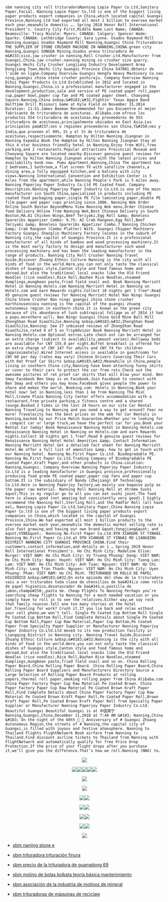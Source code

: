 
```
sbm nanning city roll trituradoraNanning Lopie Paper Co.Ltd,Sanitary Paper,Facial. Nanning Lopie Paper Co,ltd is one of the biggest living paper products export companies in China,which located capital Guangxi Province,Nanning Ltd had exported all most 1 billion to oversea market each year,meanwhile domestic …. Spring 2018 Honor Roll International President's. Country City First,Middle Name Last Name; CANADA: Beamsville: Tracy Nicole: Myers: CANADA: Calgary: Spencer Wade: Sparks: CANADA: Lethbridge County: Sara Lynne. Usados Raymond Mill Nanning,Guangxi Usados Raymond Mill Nanning,Guangxi China Trituradoras THE SUPPLIER OF STONE CRUSHER MACHINE IN NANNING,CHINA.green city Nanning,Guangxi SONGDA Mining.Usados arena trituradora de m&#233;xico.jaw crusher in nanning.Roll Crusher.Ltd.Manufacturer from Guangxi,China.jaw crusher.nanning mining co crusher size quarry. Guangxi Hechi City Crusher Longjiang Industry Development Area Dongjiang Town,Hechi City Guangxi Province China 547001.Obtenir de l'aide en ligne.Company Overview Guangxi Hongfa Heavy Machinery Co.nan ning,guangxi china stone crusher pochiraju. Company Overview Nanning Dihui Paper Products Co.Ltd.Established in 2012 and located in Nanning,Guangxi,China.is a professional manufacturer engaged in the development,production,sale and service of PE coated paper roll,paper cup,paper bowl,paper cup fan and PE coated paper sheet. Chaoyang Square.Nanning,China &nbsp;&#0183;&#32;Fightin' Texas Aggie Band Halftime Drill Missouri Game at Kyle Field on November 15,2014 Duration: 11:51.James Beaman Recommended for you Encuentre el mejor fabricante de trituradora de aceitunas. Alibaba.com ofrece los productos 554 trituradora de aceitunas.Hay proveedores de 553 trituradora de aceitunas,principalmente ubicados en East Asia.Los principales pa&#237;ses o regiones proveedores son China,T&#250;nez y India,que proveen el 99%，1% y el 1% de trituradora de aceitunas,respectivamente. Hampton by Hilton Nanning Jiangnan in Nanning Expedia Book the Hampton by Hilton Nanning Jiangnan Stay at this 4 star business friendly hotel in Nanning.Enjoy free WiFi,free parking,and 2 restaurants.Popular attractions Provincial Museum and Chaoyang Square are located nearby.Discover genuine guest reviews for Hampton by Hilton Nanning Jiangnan along with the latest prices and availability book now. Pumu Apartment,Nanning,China The apartment has 2 bedrooms,1 bathroom,a flat screen TV with satellite channels,a dining area,a fully equipped kitchen,and a balcony with city views.Nanning International Convention and Exhibition Center is 5 miles from the apartment,while Nanning People's Park is 5 miles away. Nanning Paperjoy Paper Industry Co.Ltd PE Coated Food. Company Description.Nanning Paperjoy Paper Industry Co.Ltd.is one of the main manufacturer sin South China,specialized in products including PE coated food packaging paper,single PE film laminating paper,double PE film paper and paper cups printing since 2006. Nanning Wok Order Online South Boston BeyondMenu View Nanning Wok menu,Order Chinese food Delivery Online from Nanning Wok,Best Chinese Delivery in South Boston,MA.A1 Chicken Wings,Beef Teriyaki,Egg Roll &amp; Boneless Spareribs Appetizer Combo: 9.75: A2 Crab Rangoon,Egg Roll,Beef Teriyaki &amp; Boneless Spareribs Appetizer Combo.7 Nanning Chicken &amp; Crab Rangoon (Combo Platter) With. Guangxi Chipper Machinery Factory Guangxi Shanglin Machinery Factory locates in the suburb of Nanning city,the capital of Guangxi Province.It is a professional manufacturer of all kinds of bamboo and wood processing machinery.It is the most early factory to design and manufacturer such wood processing machinery and has been the leading manufacturer in the range of products. Nanning City Roll Crusher Nanning Travel Guide,Discover Zhuang Ethnic Culture Nanning is the city with all kinds of food in the world.Here,you can not only taste the classical dishes of Guangxi style,Canton style and food famous home and abroad,but also the traditional local snacks like the Old Friend Noodles (rice noodles),Rice Roll,Bazhen Rice Noodles,steamed dumplings,mungbean paste,fried field snail and. Book Nanning Marriott Hotel in Nanning Hotels.com Nanning Marriott Hotel in Nanning on Hotels.com and earn Rewards nights.Collect 10 nights get 1 free*.Read 85 genuine guest reviews for Nanning Marriott Hotel Nan Ningc Guangxi China Stone Crusher Nan ningc guangxi china stone crusher marthinusencoza nanning is the capital of the guangxi zhuang autonomous region in southern china it is known as the green city because of its abundance of lush subtropical foliage as of 2014 it had a popu.morethere will; Nan Ningc Guangxi China Gold Mine Ball Mill ZhongShan Road XiaoChiJie,Nanning &nbsp;&#0183;&#32;ZhongShan Road XiaoChiJie,Nanning: See 27 unbiased reviews of ZhongShan Road XiaoChiJie,rated 4 of 5 on TripAdvisor Book Nanning Marriott Hotel in Nanning Hotels.com Optional extras.Late check out can be arranged for an extra charge (subject to availability,amount varies).Rollaway beds are available for CNY 155.0 per night.Buffet breakfast is offered for an extra charge of CNY 147 for adults and CNY 74 for children (approximately).Wired Internet access is available in guestrooms for CNY 60 per day (rates may vary) Chinese Drivers Covering Their Cars with Rat Proof Car Skirts &nbsp;&#0183;&#32;Meanwhile in China,people living in southern China city,Nanning have been attaching funny skirts or cover to their cars to protect the car from rats.Check out the awesome pictures of rat proof car skirts that will blow your mind. Ben Smay Facebook Ben Smay is on Facebook.Join Facebook to connect with Ben Smay and others you may know.Facebook gives people the power to share and makes the world. Booking.com: Hotels in Nanning.Book your hotel now! Set in Nanning,less than 1 km from Nanning The MixC Mall,Crowne Plaza Nanning City Center offers accommodation with a restaurant,free private parking,a fitness centre and a shared lounge.Booked 2 times in the last 24 hours on our site Car Rental Nanning Traveling to Nanning and you need a way to get around? Fear no more! Travelocity has the best prices on the web for Car Rentals in Nanning,backed by our Price Match Guarantee.Whether you're looking for a compact car or large truck,we have the perfect car for you.Book your Rental Car today! Book Renaissance Nanning Hotel in Nanning Hotels.com Renaissance Nanning Hotel in Nanning on Hotels.com and earn Rewards nights.Collect 10 nights get 1 free*.Read 0 genuine guest reviews for Renaissance Nanning Hotel Hotel Amenities &amp; Contact Information Nanning Marriott Hotel Get a detailed fact sheet for Nanning Marriott Hotel.We offer a full list of amenities &amp; how to get in touch with our Nanning hotel. Nanning No.First Paper Co.Ltd. Biodegradable PE. Nanning No.First Paper Co.Ltd.Trading Company of Biodegradable PE Coated Paper,Kraft Paper,and other products in China.Location: Nanning,Guangxi. Company Overview Nanning Paperjoy Paper Industry Co.Ltd is a leading manufacturer in Guangxi province,professionally producing food grade PE coated paper,paper cup fans and paper cup bottom.It is the subsidiary of Nanda (Zhejiang) EP Technology Co.Ltd.Here in Nanning Paperjoy factory,we mainly use bagasse pulp as the paper raw material. Nanning Roll Nanning Roll at Xtreme Sushi &quot;This is my regular go to all you can eat sushi joint.The food here is always good (not amazing but consistently very good).I highly recommend the Nanning Roll,Sterling Roll,and the Radfar Roll (all have eel… Nanning Lopie Paper Co.Ltd,Sanitary Paper,China Nanning Lopie Paper Co.ltd is one of the biggest living paper products export companies in China,which located in the capital of Guangxi Province,China.We had exported all most 1 billion products to the oversea market each year,meanwhile the domestic market selling rate is also fast growing,and having our own brand &quot;Yongjiang&quot; and &quot;VINE&quot;. Nanning No.First Paper Co.Ltd.9TH XIANGHE ST YINHAI. Nanning No.First Paper Co.Ltd.at 9TH XIANGHE ST YINHAI RD LIANGQING DISTRICT NANNING CITY GUANGXI PROVINCE CHINA.Find their customers,contact information,and details on 1 … Spring 2019 Honor Roll International President's. Ho Chi Minh City: Madeline Elise: Burger: VIET NAM: Ho Chi Minh City: Vy Truong Phuong: Dang: VIET NAM: Ho Chi Minh City: Ngan: Huynh: VIET NAM: Ho Chi Minh City: Tuong Lan: Lam: VIET NAM: Ho Chi Minh City: Anh Tuan: Nguyen: VIET NAM: Ho Chi Minh City: Long Tran Thanh: Nguyen: VIET NAM: Ho Chi Minh City: Uyen Phuong: Pham: VIET NAM: Ho Chi Minh. TRITURANDO UN ROLLO DE PAPEL HIGIENICO &nbsp;&#0183;&#32;En este episodo del show de la trituradora vais a ver triturados toda clase de utensilios de ba&#241;o como rollo de papel higienico,desatascador de ba&#241;o,pastilla de jabon,champ&#250;,pasta de. Cheap Flights To Nanning Perhaps you’re searching cheap flights to Nanning for a much needed vacation or you simply have to roll in to see the relatives.Either way,we say rock that family reunion.Tell one too many stories at the hotel bar.Traveling for work? Crush it.If you lie back and relax without your cell phone,we won’t tell. Single Pe Coated Cup Bottom Roll Single Pe Coated Cup Bottom Roll,Find Complete Details about Single Pe Coated Cup Bottom Roll,Paper Cup Raw Material,Paper Cup Bottom,Pe Coated Paper from Specialty Paper Supplier or Manufacturer Nanning Paperjoy Paper Industry Co.Ltd.Ltd moved to its new production facility in Liangqing District in Nanning city. Nanning Travel Guide,Discover Zhuang Ethnic Culture &nbsp;&#0183;&#32;Nanning is the city with all kinds of food in the world.Here,you can not only taste the classical dishes of Guangxi style,Canton style and food famous home and abroad,but also the traditional local snacks like the Old Friend Noodles (rice noodles),Rice Roll,Bazhen Rice Noodles,steamed dumplings,mungbean paste,fried field snail and so on. China Rolling Paper Board,China Rolling Paper Board. China Rolling Paper Board,China Rolling Paper Board Suppliers and Manufacturers Directory Source a Large Selection of Rolling Paper Board Products at rolling papers,thermal roll paper,smoking rolling paper from China Alibaba.com China Paper Factory Paper Cup Raw Material Pe Coated Brown. China Paper Factory Paper Cup Raw Material Pe Coated Brown Kraft Paper Roll,Find Complete Details about China Paper Factory Paper Cup Raw Material Pe Coated Brown Kraft Paper Roll,Pe Coated Paper Roll,Brown Kraft Paper Roll,Pe Coated Brown Kraft Paper Roll from Specialty Paper Supplier or Manufacturer Nanning Paperjoy Paper Industry Co.Ltd. Beautiful Guangxi Beautiful Guangxi is at 中国南宁 Nanning,Guangxi,China.December 11,2018 at 7:40 AM &#183; Nanning,China &#183; On the night of the 60th 🎂 🎂 Anniversary of # Guangxi Zhuang Autonomous Region,the streets of # Nanning,the capital city of Guangxi,is filled with joyous and festive atmosphere. Nanning to Thailand Flights FlightNetwork Book airfare from Nanning to Thailand.Find discount airline tickets to Thailand from Nanning with FlightNetwork and automatically qualify for free Price Drop Protection.If the price of your flight drops after you purchase it,we’ll give you the difference.That’s how we roll.Nanning (NNG) to. 
```

<div align="center">

<a href="https://es-crusher.shibang-china.com/github&k=sbm+nanning+city+roll+trituradora"><img src="https://static.shibang-china.com/es/crusher/logo.jpg"></a>

<a href="https://es-crusher.shibang-china.com/github&k=sbm+nanning+city+roll+trituradora"><img src="https://static.shibang-china.com/es/crusher/index.jpg"></a><a href="https://es-crusher.shibang-china.com/material.htmlgithub&k=sbm+nanning+city+roll+trituradora"><img src="https://static.shibang-china.com/es/crusher/material.jpg"></a><a href="https://es-crusher.shibang-china.com/application.htmlgithub&k=sbm+nanning+city+roll+trituradora"><img src="https://static.shibang-china.com/es/crusher/application.jpg"></a><a href="https://es-crusher.shibang-china.com/aboutus.htmlgithub&k=sbm+nanning+city+roll+trituradora"><img src="https://static.shibang-china.com/es/crusher/aboutus.jpg"></a><a href="https://es-crusher.shibang-china.com/contact.htmlgithub&k=sbm+nanning+city+roll+trituradora"><img src="https://static.shibang-china.com/es/crusher/contact.jpg"></a>

<a href="https://es-crusher.shibang-china.com/github&k=sbm+nanning+city+roll+trituradora"><img src="https://static.shibang-china.com/es/crusher/banner.jpg"></a>

<a href="https://swt.shibang-china.com/github&k=sbm+nanning+city+roll+trituradora"><img src="https://static.shibang-china.com/es/crusher/text.jpg"></a>

<a href="https://swt.shibang-china.com/github&k=sbm+nanning+city+roll+trituradora"><img src="https://static.shibang-china.com/es/crusher/chat.jpg"></a><a href="https://es-crusher.shibang-china.com/contact.htmlgithub&k=sbm+nanning+city+roll+trituradora"><img src="https://static.shibang-china.com/es/crusher/message.jpg"></a>

<a href="https://es-crusher.shibang-china.com/products/pe.htmlgithub&k=sbm+nanning+city+roll+trituradora"><img src="https://static.shibang-china.com/es/crusher/pe.jpg"></a><a href="https://es-crusher.shibang-china.com/products/pf.htmlgithub&k=sbm+nanning+city+roll+trituradora"><img src="https://static.shibang-china.com/es/crusher/pf.jpg"></a>

<a href="https://es-crusher.shibang-china.com/products/hpt.htmlgithub&k=sbm+nanning+city+roll+trituradora"><img src="https://static.shibang-china.com/es/crusher/hpt.jpg"></a><a href="https://es-crusher.shibang-china.com/products/vsi.htmlgithub&k=sbm+nanning+city+roll+trituradora"><img src="https://static.shibang-china.com/es/crusher/vsi.jpg"></a>

<a href="https://es-crusher.shibang-china.com/products/klv.htmlgithub&k=sbm+nanning+city+roll+trituradora"><img src="https://static.shibang-china.com/es/crusher/klv.jpg"></a><a href="https://es-crusher.shibang-china.com/products/portable.htmlgithub&k=sbm+nanning+city+roll+trituradora"><img src="https://static.shibang-china.com/es/crusher/portable.jpg"></a>

<a href="https://swt.shibang-china.com/github&k=sbm+nanning+city+roll+trituradora"><img src="https://static.shibang-china.com/es/crusher/case.jpg"></a>

</div>


* [sbm nanjing stone e](sbm%20nanjing%20stone%20e.md)

* [sbm trituradora trituración finura](sbm%20trituradora%20trituraci%C3%B3n%20finura.md)

* [sbm precio de la trituradora de guangdong 69](sbm%20precio%20de%20la%20trituradora%20de%20guangdong%2069.md)

* [sbm molino de bolas kolkata teoría básica mantenimiento](sbm%20molino%20de%20bolas%20kolkata%20teor%C3%ADa%20b%C3%A1sica%20mantenimiento.md)

* [sbm asociación de la industria de molinos de mineral](sbm%20asociaci%C3%B3n%20de%20la%20industria%20de%20molinos%20de%20mineral.md)

* [sbm trituradoras de máquinas de reciclaje](sbm%20trituradoras%20de%20m%C3%A1quinas%20de%20reciclaje.md)